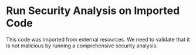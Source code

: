 # Run Security Analysis on Imported Code

This code was imported from external resources. We need to validate that it is not malicious by running a comprehensive security analysis.